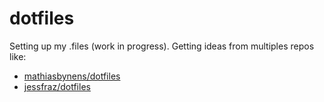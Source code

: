 # dotfiles

Setting up my .files (work in progress). Getting ideas from multiples repos like:

* [mathiasbynens/dotfiles](https://github.com/mathiasbynens/dotfiles)
* [jessfraz/dotfiles](https://github.com/jessfraz/dotfiles)
